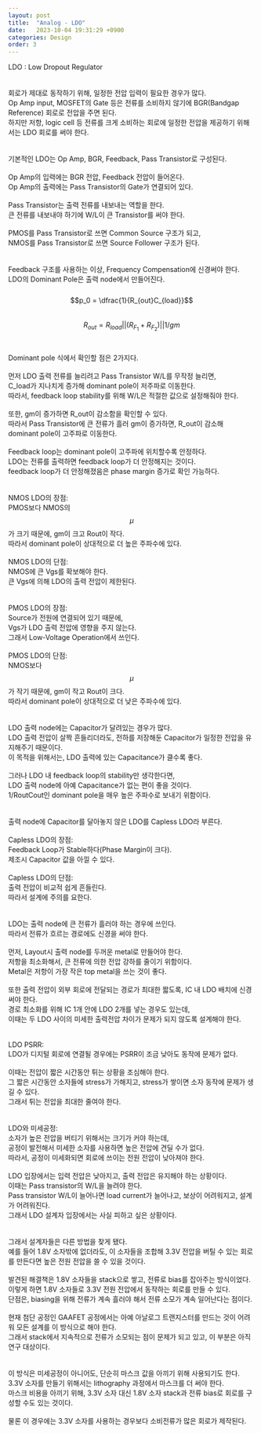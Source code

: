 ```yaml
---
layout: post
title:  "Analog - LDO"
date:   2023-10-04 19:31:29 +0900
categories: Design
order: 3
---
```


LDO : Low Dropout Regulator<br>
<br>
<br>
회로가 제대로 동작하기 위해, 일정한 전압 입력이 필요한 경우가 많다.<br>
Op Amp input, MOSFET의 Gate 등은 전류를 소비하지 않기에 BGR(Bandgap Reference) 회로로 전압을 주면 된다.<br>
하지만 저항, logic cell 등 전류를 크게 소비하는 회로에 일정한 전압을 제공하기 위해서는 LDO 회로를 써야 한다.<br>
<br>
<br>
기본적인 LDO는 Op Amp, BGR, Feedback, Pass Transistor로 구성된다.<br>
<br>
Op Amp의 입력에는 BGR 전압, Feedback 전압이 들어온다.<br>
Op Amp의 출력에는 Pass Transistor의 Gate가 연결되어 있다.<br>
<br>
Pass Transistor는 출력 전류를 내보내는 역할을 한다.<br>
큰 전류를 내보내야 하기에 W/L이 큰 Transistor를 써야 한다.<br>
<br>
PMOS를 Pass Transistor로 쓰면 Common Source 구조가 되고,<br>
NMOS를 Pass Transistor로 쓰면 Source Follower 구조가 된다.<br>
<br>
<br>
Feedback 구조를 사용하는 이상, Frequency Compensation에 신경써야 한다.<br>
LDO의 Dominant Pole은 출력 node에서 만들어진다.<br>
<br>
$$p_0 = \dfrac{1}{R_{out}C_{load}}$$<br>
$$R_{out}=R_{load}||(R_{F_1}+R_{F_2})||1/gm$$<br>
<br>
Dominant pole 식에서 확인할 점은 2가지다.<br>
<br>
먼저 LDO 출력 전류를 늘리려고 Pass Transistor W/L를 무작정 늘리면,<br>
C_load가 지나치게 증가해 dominant pole이 저주파로 이동한다.<br>
따라서, feedback loop stability를 위해 W/L은 적절한 값으로 설정해줘야 한다.<br>
<br>
또한, gm이 증가하면 R_out이 감소함을 확인할 수 있다.<br>
따라서 Pass Transistor에 큰 전류가 흘러 gm이 증가하면, R_out이 감소해 dominant pole이 고주파로 이동한다.<br>
<br>
Feedback loop는 dominant pole이 고주파에 위치할수록 안정하다.<br>
LDO는 전류를 출력하면 feedback loop가 더 안정해지는 것이다.<br>
feedback loop가 더 안정해졌음은 phase margin 증가로 확인 가능하다.<br>
<br>
<br>
NMOS LDO의 장점:<br>
PMOS보다 NMOS의 $$\mu$$가 크기 때문에, gm이 크고 Rout이 작다.<br>
따라서 dominant pole이 상대적으로 더 높은 주파수에 있다.<br>
<br>
NMOS LDO의 단점:<br>
NMOS에 큰 Vgs를 확보해야 한다.<br>
큰 Vgs에 의해 LDO의 출력 전압이 제한된다.<br>
<br>
<br>
PMOS LDO의 장점:<br>
Source가 전원에 연결되어 있기 때문에,<br>
Vgs가 LDO 출력 전압에 영향을 주지 않는다.<br>
그래서 Low-Voltage Operation에서 쓰인다.<br>
<br>
PMOS LDO의 단점:<br>
NMOS보다 $$\mu$$가 작기 때문에, gm이 작고 Rout이 크다.<br>
따라서 dominant pole이 상대적으로 더 낮은 주파수에 있다.<br>
<br>
<br>
LDO 출력 node에는 Capacitor가 달려있는 경우가 많다.<br>
LDO 출력 전압이 살짝 흔들리더라도, 전하를 저장해둔 Capacitor가 일정한 전압을 유지해주기 때문이다.<br>
이 목적을 위해서는, LDO 출력에 있는 Capacitance가 클수록 좋다.<br>
<br>
그러나 LDO 내 feedback loop의 stability만 생각한다면,<br>
LDO 출력 node에 아예 Capacitance가 없는 편이 좋을 것이다.<br>
1/RoutCout인 dominant pole을 매우 높은 주파수로 보내기 위함이다.<br>
<br>
<br>
출력 node에 Capacitor를 달아놓지 않은 LDO를 Capless LDO라 부른다.<br>
<br>
Capless LDO의 장점:<br>
Feedback Loop가 Stable하다(Phase Margin이 크다).<br>
제조시 Capacitor 값을 아낄 수 있다.<br>
<br>
Capless LDO의 단점:<br>
출력 전압이 비교적 쉽게 흔들린다.<br>
따라서 설계에 주의를 요한다.<br>
<br>
<br>
LDO는 출력 node에 큰 전류가 흘러야 하는 경우에 쓰인다.<br>
따라서 전류가 흐르는 경로에도 신경을 써야 한다.<br>
<br>
먼저, Layout시 출력 node를 두꺼운 metal로 만들어야 한다.<br>
저항을 최소화해서, 큰 전류에 의한 전압 강하를 줄이기 위함이다.<br>
Metal은 저항이 가장 작은 top metal을 쓰는 것이 좋다.<br>
<br>
또한 출력 전압이 외부 회로에 전달되는 경로가 최대한 짧도록, IC 내 LDO 배치에 신경써야 한다.<br>
경로 최소화를 위해 IC 1개 안에 LDO 2개를 넣는 경우도 있는데,<br>
이때는 두 LDO 사이의 미세한 출력전압 차이가 문제가 되지 않도록 설계해야 한다.<br>
<br>
<br>
LDO PSRR:<br>
LDO가 디지털 회로에 연결될 경우에는 PSRR이 조금 낮아도 동작에 문제가 없다.<br>
<br>
이때는 전압이 짧은 시간동안 튀는 상황을 조심해야 한다.<br>
그 짧은 시간동안 소자들에 stress가 가해지고, stress가 쌓이면 소자 동작에 문제가 생길 수 있다.<br>
그래서 튀는 전압을 최대한 줄여야 한다.<br>
<br>
<br>
LDO와 미세공정:<br>
소자가 높은 전압을 버티기 위해서는 크기가 커야 하는데,<br>
공정이 발전해서 미세한 소자를 사용하면 높은 전압에 견딜 수가 없다.<br>
따라서, 공정이 미세화되면 회로에 쓰이는 전원 전압이 낮아져야 한다.<br>
<br>
LDO 입장에서는 입력 전압은 낮아지고, 출력 전압은 유지해야 하는 상황이다.<br>
이때는 Pass transistor의 W/L을 늘려야 한다.<br>
Pass transistor W/L이 늘어나면 load current가 늘어나고, 보상이 어려워지고, 설계가 어려워진다.<br>
그래서 LDO 설계자 입장에서는 사실 피하고 싶은 상황이다.<br>
<br>
<br>
그래서 설계자들은 다른 방법을 찾게 됐다.<br>
예를 들어 1.8V 소자밖에 없더라도, 이 소자들을 조합해 3.3V 전압을 버틸 수 있는 회로를 만든다면 높은 전원 전압을 쓸 수 있을 것이다.<br>
<br>
발견된 해결책은 1.8V 소자들을 stack으로 쌓고, 전류로 bias를 잡아주는 방식이었다.<br>
이렇게 하면 1.8V 소자들로 3.3V 전원 전압에서 동작하는 회로를 만들 수 있다.<br>
단점은, biasing을 위해 전류가 계속 흘러야 해서 전류 소모가 계속 일어난다는 점이다.<br>
<br>
현재 첨단 공정인 GAAFET 공정에서는 아예 아날로그 트랜지스터를 만드는 것이 어려워 모든 설계를 이 방식으로 해야 한다.<br>
그래서 stack에서 지속적으로 전류가 소모되는 점이 문제가 되고 있고, 이 부분은 아직 연구 대상이다.<br>
<br>
<br>
이 방식은 미세공정이 아니어도, 단순히 마스크 값을 아끼기 위해 사용되기도 한다.<br>
3.3V 소자를 만들기 위해서는 lithography 과정에서 마스크를 더 써야 한다.<br>
마스크 비용을 아끼기 위해, 3.3V 소자 대신 1.8V 소자 stack과 전류 bias로 회로를 구성할 수도 있는 것이다.<br>
<br>
물론 이 경우에는 3.3V 소자를 사용하는 경우보다 소비전류가 많은 회로가 제작된다.<br>
